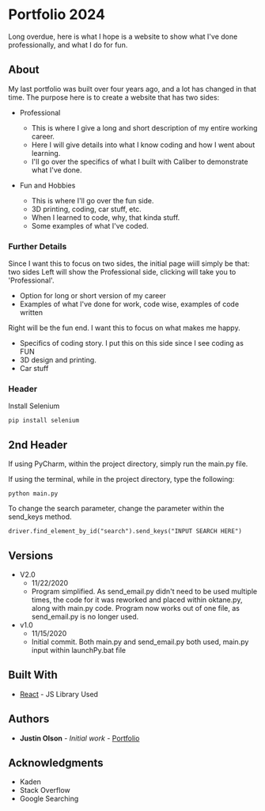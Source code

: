 # Portfolio 2024

Long overdue, here is what I hope is a website to show what I've done professionally, and what I do for fun.

## About

My last portfolio was built over four years ago, and a lot has changed in that time. The purpose here is to create a website that has two sides:

- Professional
    - This is where I give a long and short description of my entire working career.
    - Here I will give details into what I know coding and how I went about learning.
    - I'll go over the specifics of what I built with Caliber to demonstrate what I've done.

- Fun and Hobbies
    - This is where I'll go over the fun side.
    - 3D printing, coding, car stuff, etc.
    - When I learned to code, why, that kinda stuff.
    - Some examples of what I've coded.

### Further Details
Since I want this to focus on two sides, the initial page wiill simply be that: two sides
Left will show the Professional side, clicking will take you to 'Professional'.
  - Option for long or short version of my career
  - Examples of what I've done for work, code wise, examples of code written

Right will be the fun end. I want this to focus on what makes me happy.
  - Specifics of coding story. I put this on this side since I see coding as FUN
  - 3D design and printing. 
  - Car stuff

### Header

Install Selenium
```
pip install selenium
```

## 2nd Header

If using PyCharm, within the project directory, simply run the main.py file.

If using the terminal, while in the project directory, type the following:
```
python main.py
```

To change the search parameter, change the parameter within the send_keys
 method.
```
driver.find_element_by_id("search").send_keys("INPUT SEARCH HERE")
```

## Versions

- V2.0
  - 11/22/2020
  - Program simplified. As send_email.py didn't need to be used multiple
   times, the code for it was reworked and placed within oktane.py, along
    with main.py code. Program now works out of one file, as send_email.py
     is no longer used.
- v1.0
  - 11/15/2020
  - Initial commit. Both main.py and send_email.py both used, main.py input
   within launchPy.bat file

## Built With

-   [React](https://react.dev/) - JS Library Used

## Authors

-   **Justin Olson** - _Initial work_ - [Portfolio](https://jodportfolio.herokuapp.com/)

## Acknowledgments

-   Kaden
-   Stack Overflow
-   Google Searching
